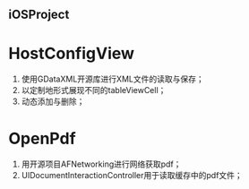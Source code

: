 iOSProject
---------

#  HostConfigView
1. 使用GDataXML开源库进行XML文件的读取与保存；
2. 以定制地形式展现不同的tableViewCell；
3. 动态添加与删除；

# OpenPdf
1. 用开源项目AFNetworking进行网络获取pdf；
2. UIDocumentInteractionController用于读取缓存中的pdf文件；

